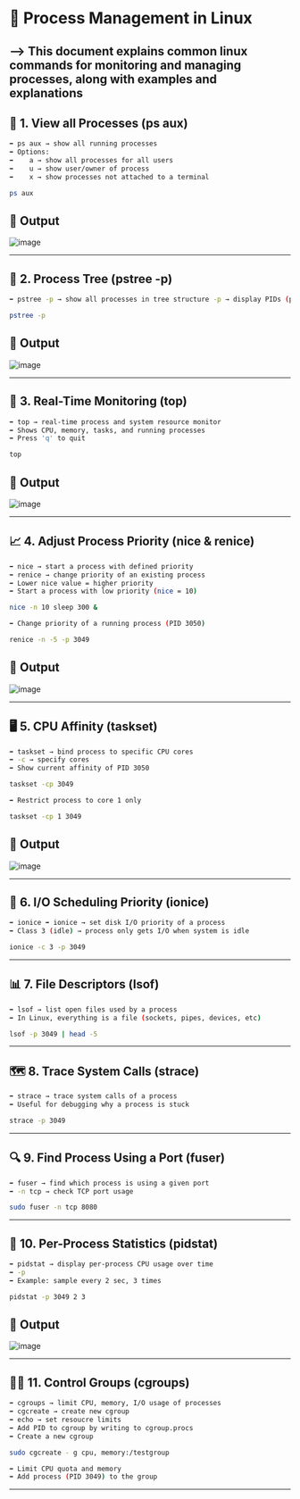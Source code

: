 # 🐧 Process Management in Linux 
--> This document explains common linux commands for monitoring and managing processes, along with examples and explanations
---

## 📂 1. View all Processes (ps aux)

```bash
➡️ ps aux → show all running processes
➡️ Options:
➡️    a → show all processes for all users
➡️    u → show user/owner of process
➡️    x → show processes not attached to a terminal 

ps aux
```
## 🔧 Output

![image](./ps%20aux.png)

---

## 🌲 2. Process Tree (pstree -p)

```bash 
➡️ pstree -p → show all processes in tree structure -p → display PIDs (process IDs)

pstree -p
```
## 🔧 Output

![image](./pstree.png)

---

## 📡 3. Real-Time Monitoring (top)

```bash 
➡️ top → real-time process and system resource monitor
➡️ Shows CPU, memory, tasks, and running processes
➡️ Press 'q' to quit

top
```
## 🔧 Output

![image](./top.png)

---

## 📈 4. Adjust Process Priority (nice & renice)

```bash
➡️ nice → start a process with defined priority
➡️ renice → change priority of an existing process 
➡️ Lower nice value = higher priority
➡️ Start a process with low priority (nice = 10)

nice -n 10 sleep 300 &

➡️ Change priority of a running process (PID 3050)

renice -n -5 -p 3049
```

## 🔧 Output

![image](./nice%20renice.png)

---

## 🖥️ 5. CPU Affinity (taskset)

```bash 
➡️ taskset → bind process to specific CPU cores
➡️ -c → specify cores
➡️ Show current affinity of PID 3050 

taskset -cp 3049

➡️ Restrict process to core 1 only 

taskset -cp 1 3049
```

## 🔧 Output

![image](./taskset.png)

---

## 📜 6. I/O Scheduling Priority (ionice)

```bash 
➡️ ionice ➡️ ionice → set disk I/O priority of a process
➡️ Class 3 (idle) → process only gets I/O when system is idle 

ionice -c 3 -p 3049 
```
---

## 📊 7. File Descriptors (lsof)

```bash
➡️ lsof → list open files used by a process 
➡️ In Linux, everything is a file (sockets, pipes, devices, etc)

lsof -p 3049 | head -5
```
---

## 🗺️ 8. Trace System Calls (strace)

```bash 
➡️ strace → trace system calls of a process 
➡️ Useful for debugging why a process is stuck 

strace -p 3049
```
---

## 🔍 9. Find Process Using a Port (fuser)

```bash 
➡️ fuser → find which process is using a given port 
➡️ -n tcp → check TCP port usage 

sudo fuser -n tcp 8080
```
---

## 🧭 10. Per-Process Statistics (pidstat)

```bash 
➡️ pidstat → display per-process CPU usage over time 
➡️ -p 
➡️ Example: sample every 2 sec, 3 times

pidstat -p 3049 2 3
```

## 🔧 Output

![image](./pidstat.png)

---

## 🧑‍💻 11. Control Groups (cgroups)

```bash
➡️ cgroups → limit CPU, memory, I/O usage of processes
➡️ cgcreate → create new cgroup 
➡️ echo → set resoucre limits
➡️ Add PID to cgroup by writing to cgroup.procs
➡️ Create a new cgroup

sudo cgcreate - g cpu, memory:/testgroup 

➡️ Limit CPU quota and memory 
➡️ Add process (PID 3049) to the group
```
---
